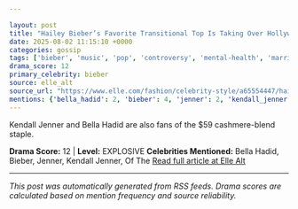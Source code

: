 ```yaml
---

layout: post
title: "Hailey Bieber’s Favorite Transitional Top Is Taking Over Hollywood"
date: 2025-08-02 11:15:10 +0000
categories: gossip
tags: ['bieber', 'music', 'pop', 'controversy', 'mental-health', 'marriage', 'source-elle_alt', 'drama-explosive']
drama_score: 12
primary_celebrity: bieber
source: elle_alt
source_url: "https://www.elle.com/fashion/celebrity-style/a65554447/hailey-bieber-intimissimi-boat-neck-ultralight-top/"
mentions: {'bella_hadid': 2, 'bieber': 4, 'jenner': 2, 'kendall_jenner': 2, 'of_the': 2}
---
```


Kendall Jenner and Bella Hadid are also fans of the $59 cashmere-blend staple.

**Drama Score:** 12 | **Level:** EXPLOSIVE **Celebrities Mentioned:** Bella Hadid, Bieber, Jenner, Kendall Jenner, Of The [Read full article at Elle Alt](https://www.elle.com/fashion/celebrity-style/a65554447/hailey-bieber-intimissimi-boat-neck-ultralight-top/)

---

*This post was automatically generated from RSS feeds. Drama scores are calculated based on mention frequency and source reliability.*